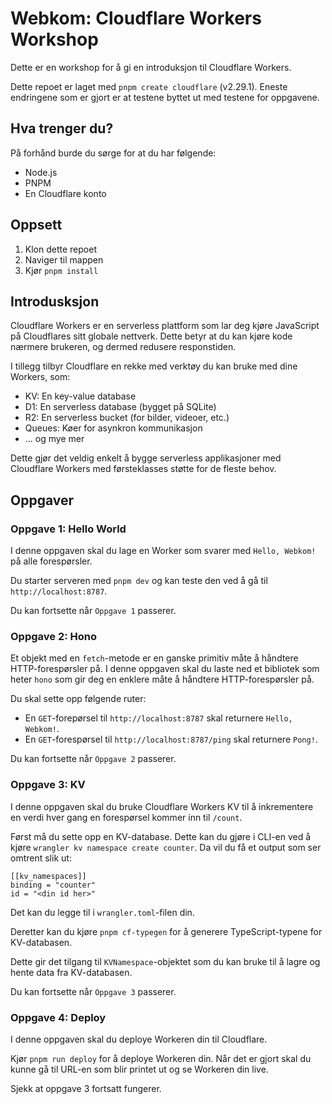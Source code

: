 # Webkom: Cloudflare Workers Workshop

Dette er en workshop for å gi en introduksjon til Cloudflare Workers.

Dette repoet er laget med `pnpm create cloudflare` (v2.29.1). Eneste endringene som er gjort er at testene byttet ut med testene for oppgavene.

## Hva trenger du?

På forhånd burde du sørge for at du har følgende:

- Node.js
- PNPM
- En Cloudflare konto

## Oppsett

1. Klon dette repoet
2. Naviger til mappen
3. Kjør `pnpm install`

## Introdusksjon

Cloudflare Workers er en serverless plattform som lar deg kjøre JavaScript på Cloudflares sitt globale nettverk. Dette betyr at du kan kjøre kode nærmere brukeren, og dermed redusere responstiden.

I tillegg tilbyr Cloudflare en rekke med verktøy du kan bruke med dine Workers, som:

- KV: En key-value database
- D1: En serverless database (bygget på SQLite)
- R2: En serverless bucket (for bilder, videoer, etc.)
- Queues: Køer for asynkron kommunikasjon
- ... og mye mer

Dette gjør det veldig enkelt å bygge serverless applikasjoner med Cloudflare Workers med førsteklasses støtte for de fleste behov.

## Oppgaver

### Oppgave 1: Hello World

I denne oppgaven skal du lage en Worker som svarer med `Hello, Webkom!` på alle forespørsler.

Du starter serveren med `pnpm dev` og kan teste den ved å gå til `http://localhost:8787`.

Du kan fortsette når `Oppgave 1` passerer.

### Oppgave 2: Hono

Et objekt med en `fetch`-metode er en ganske primitiv måte å håndtere HTTP-forespørsler på. I denne oppgaven skal du laste ned et bibliotek som heter `hono` som gir deg en enklere måte å håndtere HTTP-forespørsler på.

Du skal sette opp følgende ruter:

- En `GET`-forepørsel til `http://localhost:8787` skal returnere `Hello, Webkom!`.
- En `GET`-forespørsel til `http://localhost:8787/ping` skal returnere `Pong!`.

Du kan fortsette når `Oppgave 2` passerer.

### Oppgave 3: KV

I denne oppgaven skal du bruke Cloudflare Workers KV til å inkrementere en verdi hver gang en forespørsel kommer inn til `/count`.

Først må du sette opp en KV-database. Dette kan du gjøre i CLI-en ved å kjøre `wrangler kv namespace create counter`. Da vil du få et output som ser omtrent slik ut:

```
[[kv_namespaces]]
binding = "counter"
id = "<din id her>"
```

Det kan du legge til i `wrangler.toml`-filen din.

Deretter kan du kjøre `pnpm cf-typegen` for å generere TypeScript-typene for KV-databasen.

Dette gir det tilgang til `KVNamespace`-objektet som du kan bruke til å lagre og hente data fra KV-databasen.

Du kan fortsette når `Oppgave 3` passerer.

### Oppgave 4: Deploy

I denne oppgaven skal du deploye Workeren din til Cloudflare.

Kjør `pnpm run deploy` for å deploye Workeren din. Når det er gjort skal du kunne gå til URL-en som blir printet ut og se Workeren din live.

Sjekk at oppgave 3 fortsatt fungerer.
